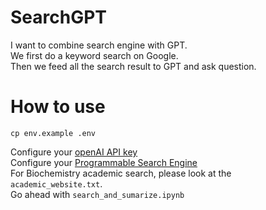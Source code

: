 # SearchGPT
I want to combine search engine with GPT.  
We first do a keyword search on Google.  
Then we feed all the search result to GPT and ask question.

# How to use
```
cp env.example .env
```
Configure your [openAI API key](https://platform.openai.com/account/api-keys)  
Configure your [Programmable Search Engine](https://programmablesearchengine.google.com/controlpanel/all)  
For Biochemistry academic search, please look at the `academic_website.txt`.  
Go ahead with `search_and_sumarize.ipynb`